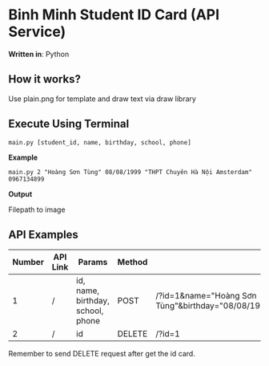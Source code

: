 # **Binh Minh Student ID Card (API Service)**

**Written in**: Python

## How it works?

Use plain.png for template and draw text via draw library

## Execute Using Terminal

```
main.py [student_id, name, birthday, school, phone]
```

**Example**

```
main.py 2 "Hoàng Sơn Tùng" 08/08/1999 "THPT Chuyên Hà Nội Amsterdam" 0967134899
```

**Output**

Filepath to image

## **API Examples**

| Number | API Link | Params                            | Method | Examples                                                     |
| ------ | -------- | --------------------------------- | ------ | ------------------------------------------------------------ |
| 1      | /        | id, name, birthday, school, phone | POST   | /?id=1&name="Hoàng Sơn Tùng"&birthday="08/08/1999"&school=ABCD&phone=0967134899 |
| 2      | /        | id                                | DELETE | /?id=1                                                       |

Remember to send DELETE request after get the id card.
